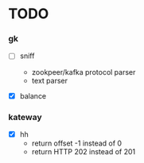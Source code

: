 # TODO

### gk

- [ ] sniff
  - zookpeer/kafka protocol parser
  - text parser

- [X] balance

### kateway

- [X] hh
  - return offset -1 instead of 0
  - return HTTP 202 instead of 201

